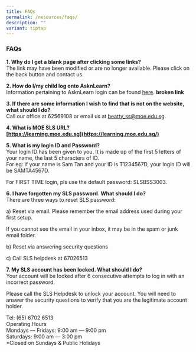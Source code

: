 ```yaml
---
title: FAQs
permalink: /resources/faqs/
description: ""
variant: tiptap
---
```

### **FAQs**
**1\. Why do I get a blank page after clicking some links?**  <br>
The link may have been modified or are no longer available. Please click on the back button and contact us.  

**2\. How do I/my child log onto AsknLearn?**  <br>
Information pertaining to AsknLearn login can be found&nbsp;[here](https://beattysec.moe.edu.sg/others/message-from-us/asknlearn-parents-portal).  **broken link**

**3\. If there are some information I wish to find that is not on the website, what should I do?**  <br>
Call our office at 62569108 or email us at [beatty\_ss@moe.edu.sg](mailto:beatty\_ss@moe.edu.sg).  

**4\. What is MOE SLS URL?**  <br>
**[https://learning.moe.edu.sg](https://learning.moe.edu.sg/)**  

**5\. What is my login ID and Password?**  <br>
Your login ID has been given to you. It is made up of the first 5 letters of your name, the last 5 characters of ID.&nbsp;  <br>
For eg: if your name is Sam Tan and your ID is T1234567D, your login ID will be SAMTA4567D.  
  
For FIRST TIME login, pls use the default password: SLSBSS3003.  

**6.&nbsp;I have forgotten my SLS password. What should I do?**<br>
There are three ways to reset SLS password:

a) Reset via email. Please remember the email address used during your first setup.

If you cannot see the email in your inbox, it may be in the spam or junk email folder.

b) Reset via answering security questions

c) Call SLS helpdesk at 67026513

**7\. My SLS account has been locked. What should I do?**<br>
Your account will be locked after 6 consecutive attempts to log in with an incorrect password.  

Please call the SLS Helpdesk to unlock your account. You will need to answer the security questions to verify that you are the legitimate account holder.

Tel: (65) 6702 6513<br>
Operating Hours<br>
Mondays ― Fridays: 9:00 am ― 9:00 pm<br>
Saturdays: 9:00 am ― 3:00 pm<br>
\*Closed on Sundays &amp; Public Holidays